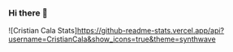### Hi there 👋
![Cristian Cala Stats]https://github-readme-stats.vercel.app/api?username=CristianCala&show_icons=true&theme=synthwave
